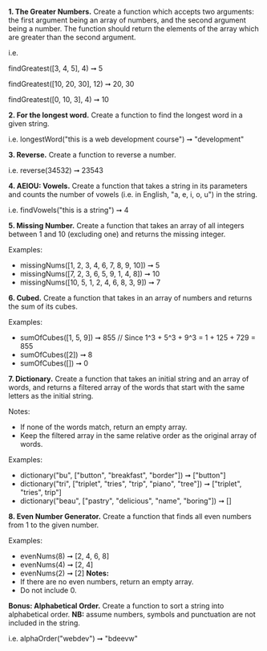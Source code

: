 **1. The Greater Numbers.**
Create a function which accepts two arguments: the first argument being an array of numbers, and the second argument being a number. The function should return the elements of the array which are greater than the second argument. 

i.e. 

findGreatest([3, 4, 5], 4) ➞ 5

findGreatest([10, 20, 30], 12) ➞ 20, 30

findGreatest([0, 10, 3], 4) ➞ 10

**2. For the longest word.**
Create a function to find the longest word in a given string. 

i.e. longestWord("this is a web development course") ➞  "development"

**3. Reverse.**
Create a function to reverse a number. 

i.e. reverse(34532) ➞ 23543

**4. AEIOU: Vowels.**
Create a function that takes a string in its parameters and counts the number of vowels (i.e. in English, "a, e, i, o, u") in the string. 

i.e. findVowels("this is a string") ➞ 4

**5. Missing Number.**
Create a function that takes an array of all integers between 1 and 10 (excluding one) and returns the missing integer.

Examples: 
* missingNums([1, 2, 3, 4, 6, 7, 8, 9, 10]) ➞ 5
* missingNums([7, 2, 3, 6, 5, 9, 1, 4, 8]) ➞ 10
* missingNums([10, 5, 1, 2, 4, 6, 8, 3, 9]) ➞ 7 

**6. Cubed.**
Create a function that takes in an array of numbers and returns the sum of its cubes. 

Examples: 
* sumOfCubes([1, 5, 9]) ➞ 855 // Since 1^3 + 5^3 + 9^3 = 1 + 125 + 729 = 855
* sumOfCubes([2]) ➞ 8
* sumOfCubes([]) ➞ 0

**7. Dictionary.**
Create a function that takes an initial string and an array of words, and returns a filtered array of the words that start with the same letters as the initial string.

Notes:
* If none of the words match, return an empty array.
* Keep the filtered array in the same relative order as the original array of words.

Examples:
* dictionary("bu", ["button", "breakfast", "border"]) ➞ ["button"]
* dictionary("tri", ["triplet", "tries", "trip", "piano", "tree"]) ➞ ["triplet", "tries", trip"]
* dictionary("beau", ["pastry", "delicious", "name", "boring"]) ➞ []

**8. Even Number Generator.**
Create a function that finds all even numbers from 1 to the given number.

Examples:
* evenNums(8) ➞ [2, 4, 6, 8]
* evenNums(4) ➞ [2, 4]
* evenNums(2) ➞ [2]
**Notes:** 
* If there are no even numbers, return an empty array. 
* Do not include 0. 

**Bonus: Alphabetical Order.**
Create a function to sort a string into alphabetical order. **NB:** assume numbers, symbols and punctuation are not included in the string.

i.e. alphaOrder("webdev") ➞ "bdeevw" 
